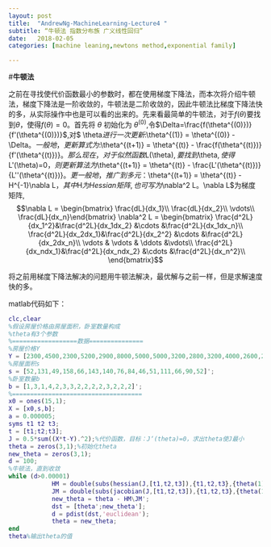 ```yaml
---
layout: post
title:  "AndrewNg-MachineLearning-Lecture4 "
subtitle: “牛顿法 指数分布族 广义线性回归”
date:   2018-02-05
categories: [machine leaning,newtons method,exponential family]

---
```

<script type="text/x-mathjax-config"> MathJax.Hub.Config({ tex2jax: {inlineMath: [['$','$'],['\\(','\\)']]} }); </script> <script type="text/javascript" async src="https://cdn.mathjax.org/mathjax/latest/MathJax.js?config=TeX-MML-AM_CHTML"> </script>

#**牛顿法**

之前在寻找使代价函数最小的参数时，都在使用梯度下降法，而本次将介绍牛顿法，梯度下降法是一阶收敛的，牛顿法是二阶收敛的，因此牛顿法比梯度下降法快的多，从实际操作中也是可以看的出来的。先来看最简单的牛顿法，对于$f(\theta)$要找到$\theta$，使得$f(\theta)=0$。首先将 $\theta$ 初始化为 $\theta^{(0)}$,令$\Delta=\frac{f(\theta^{(0)})}{f'(\theta^{(0)})}$,对$
\theta$进行一次更新:$\theta^{(1)} = \theta^{(0)} - \Delta$。一般地，更新算式为:$\theta^{(t+1)} = \theta^{(t)} - \frac{f(\theta^{(t)})}{f'(\theta^{(t)})}$。那么现在， 对于似然函数$L(\theta)$,要找到$\theta$,使得$L'(\theta)=0$，则更新算法为$\theta^{(t+1)} = \theta^{(t)} - \frac{L'(\theta^{(t)})}{L''(\theta^{(t)})}$。
更一般地，推广到多元：$\theta^{(t+1)} = \theta^{(t)} - H^{-1}\nabla L$，其中$H$为Hessian矩阵,也可写为$\nabla^2 L$。$\nabla L$为梯度矩阵,
$$\nabla L = \begin{bmatrix} \frac{dL}{dx_1}\\ \frac{dL}{dx_2}\\ \vdots\\ \frac{dL}{dx_n}\end{bmatrix}     \nabla^2 L = \begin{bmatrix} \frac{d^2L}{dx_1^2}&\frac{d^2L}{dx_1dx_2} &\cdots &\frac{d^2L}{dx_1dx_n}\\ \frac{d^2L}{dx_2dx_1}&\frac{d^2L}{dx_2^2} &\cdots &\frac{d^2L}{dx_2dx_n}\\ \vdots & \vdots & \ddots &\vdots\\ \frac{d^2L}{dx_ndx_1}&\frac{d^2L}{dx_ndx_2} &\cdots &\frac{d^2L}{dx_n^2}\\ \end{bmatrix}$$

将之前用梯度下降法解决的问题用牛顿法解决，最优解与之前一样，但是求解速度快的多。

matlab代码如下：
```matlab
clc,clear
%假设房屋价格由房屋面积，卧室数量构成
%theta有3个参数
%==================数据===============
%房屋价格Y
Y = [2300,4500,2300,5200,2900,8000,5000,5000,3200,2800,3200,4000,2600,2400,3600]';
%房屋面积s
s = [52,131,49,158,66,143,140,76,84,46,51,111,66,90,52]';
%卧室数量b
b = [1,3,1,4,2,3,3,2,2,2,2,3,2,2,2]';
%====================================
x0 = ones(15,1);
X = [x0,s,b];
a = 0.000005;
syms t1 t2 t3;
t = [t1;t2;t3];
J = 0.5*sum((X*t-Y).^2);%代价函数，目标：J‘(theta)=0，求出theta使J最小
theta = zeros(3,1);%初始化theta
new_theta = zeros(3,1);
d = 100;
%牛顿法，直到收敛
while (d>0.00001)
            HM = double(subs(hessian(J,[t1,t2,t3]),{t1,t2,t3},{theta(1),theta(2),theta(3)}));%计算hessian矩阵
            JM = double(subs(jacobian(J,[t1,t2,t3]),{t1,t2,t3},{theta(1),theta(2),theta(3)}));%计算jacobian矩阵
            new_theta = theta - HM\JM';
            dst = [theta';new_theta'];
            d = pdist(dst,'euclidean');
            theta = new_theta;
end
theta%输出theta的值
```

